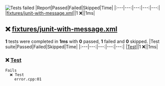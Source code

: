 ![Tests failed](https://img.shields.io/badge/tests-1%20failed-critical)
|Report|Passed|Failed|Skipped|Time|
|:---|---:|---:|---:|---:|
|[fixtures/junit-with-message.xml](#user-content-r0)||1 ❌||1ms|
## ❌ <a id="user-content-r0" href="#user-content-r0">fixtures/junit-with-message.xml</a>
**1** tests were completed in **1ms** with **0** passed, **1** failed and **0** skipped.
|Test suite|Passed|Failed|Skipped|Time|
|:---|---:|---:|---:|---:|
|[Test](#user-content-r0s0)||1 ❌||1ms|
### ❌ <a id="user-content-r0s0" href="#user-content-r0s0">Test</a>
```
Fails
  ❌ Test
	error.cpp:01
```